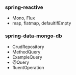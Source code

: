 ### spring-reactive
- Mono, Flux
- map, flatmap, defaultIfEmpty

### spring-data-mongo-db
- CrudRepository
- MethodQuery
- ExampleQuery
- @Query
- fluentOperation